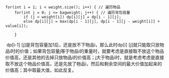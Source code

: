 ```text
for(int i = 1; i < weight.size(); i++) { // 遍历物品
    for(int j = 0; j <= bagweight; j++) { // 遍历背包容量
        if (j < weight[i]) dp[i][j] = dp[i - 1][j]; 
        else dp[i][j] = max(dp[i - 1][j], dp[i - 1][j - weight[i]] + value[i]);

    }
```

​	dp[i-1] [j]是背包容量加1后，还是放不下物品i，那么此时dp[i] [j]就只能取只放物品i时的价值；如果背包容量j等于物品i的重量时，就要考虑是直接取不放这个物品价值高，还是其他的去掉只放物品i的价值高；j大于物品i时，就是考虑考虑是直接取不放这个物品价值高，还是先放了物品i，然后和剩余空间的最大价值加起来的价值高；其中取最大值，如此反复。

